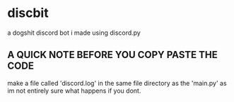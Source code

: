 # discbit

a dogshit discord bot i made using discord.py

## A QUICK NOTE BEFORE YOU COPY PASTE THE CODE

make a file called 'discord.log' in the same file directory as the 'main.py' as im not entirely sure what happens if you dont.
